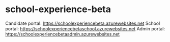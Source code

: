 # school-experience-beta

Candidate portal: https://schoolexperiencebeta.azurewebsites.net
School portal: https://schoolexperiencebetaschool.azurewebsites.net
Admin portal: https://schoolexperiencebetaadmin.azurewebsites.net

